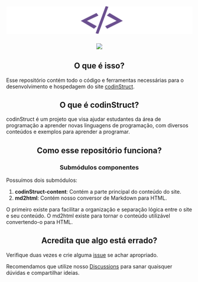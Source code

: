 # ![codinStruct](codinstruct_anim.svg)

<div align="center">
    <!--
    <a href="https://opensource.org/licenses/MIT">
        <img src="https://img.shields.io/badge/License-MIT-yellow.svg"></img>
    </a>
    -->
    <a href="https://github.com/codinStruct/codinStruct/actions/workflows/server.yml">
        <img src="https://github.com/codinStruct/codinStruct/actions/workflows/server.yml/badge.svg"></img>
    </a>
</div>

<!-- Os espaços permitem usar Markdown dentro do HTML -->
<div align="center">

## O que é isso?

</div>

Esse repositório contém todo o código e ferramentas necessárias para o
desenvolvimento e hospedagem do site
[codinStruct](https://codinstruct-pi4.herokuapp.com).

<div align="center">

## O que é codinStruct?

</div>

codinStruct é um projeto que visa ajudar estudantes da área de programação a
aprender novas linguagens de programação, com diversos conteúdos e exemplos para
aprender a programar.

<div align="center">

## Como esse repositório funciona?

### Submódulos componentes

</div>

Possuímos dois submódulos:

1. **codinStruct-content**: Contém a parte principal do conteúdo do site.
1. **md2html**: Contém nosso conversor de Markdown para HTML.

O primeiro existe para facilitar a organização e separação lógica entre o site e
seu conteúdo. O md2html existe para tornar o conteúdo utilizável convertendo-o
para HTML.

<div align="center">

## Acredita que algo está errado?

</div>

Verifique duas vezes e crie alguma
[issue](https://github.com/codinStruct/codinStruct/issues) se achar apropriado.

Recomendamos que utilize nosso [Discussions](https://github.com/codinStruct/codinStruct/discussions) para sanar quaisquer dúvidas e compartilhar ideias.
